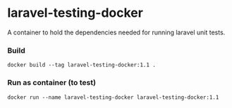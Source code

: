 # laravel-testing-docker
A container to hold the dependencies needed for running laravel unit tests.

### Build
`docker build --tag laravel-testing-docker:1.1 .`

### Run as container (to test)
`docker run --name laravel-testing-docker laravel-testing-docker:1.1`
